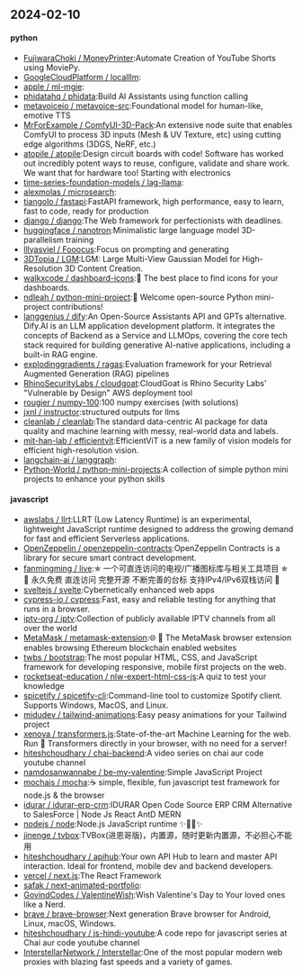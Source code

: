 ## 2024-02-10

#### python
* [FujiwaraChoki / MoneyPrinter](https://github.com/FujiwaraChoki/MoneyPrinter):Automate Creation of YouTube Shorts using MoviePy.
* [GoogleCloudPlatform / localllm](https://github.com/GoogleCloudPlatform/localllm):
* [apple / ml-mgie](https://github.com/apple/ml-mgie):
* [phidatahq / phidata](https://github.com/phidatahq/phidata):Build AI Assistants using function calling
* [metavoiceio / metavoice-src](https://github.com/metavoiceio/metavoice-src):Foundational model for human-like, emotive TTS
* [MrForExample / ComfyUI-3D-Pack](https://github.com/MrForExample/ComfyUI-3D-Pack):An extensive node suite that enables ComfyUI to process 3D inputs (Mesh & UV Texture, etc) using cutting edge algorithms (3DGS, NeRF, etc.)
* [atopile / atopile](https://github.com/atopile/atopile):Design circuit boards with code! Software has worked out incredibly potent ways to reuse, configure, validate and share work. We want that for hardware too! Starting with electronics
* [time-series-foundation-models / lag-llama](https://github.com/time-series-foundation-models/lag-llama):
* [alexmolas / microsearch](https://github.com/alexmolas/microsearch):
* [tiangolo / fastapi](https://github.com/tiangolo/fastapi):FastAPI framework, high performance, easy to learn, fast to code, ready for production
* [django / django](https://github.com/django/django):The Web framework for perfectionists with deadlines.
* [huggingface / nanotron](https://github.com/huggingface/nanotron):Minimalistic large language model 3D-parallelism training
* [lllyasviel / Fooocus](https://github.com/lllyasviel/Fooocus):Focus on prompting and generating
* [3DTopia / LGM](https://github.com/3DTopia/LGM):LGM: Large Multi-View Gaussian Model for High-Resolution 3D Content Creation.
* [walkxcode / dashboard-icons](https://github.com/walkxcode/dashboard-icons):🚀 The best place to find icons for your dashboards.
* [ndleah / python-mini-project](https://github.com/ndleah/python-mini-project):🙌 Welcome open-source Python mini-project contributions!
* [langgenius / dify](https://github.com/langgenius/dify):An Open-Source Assistants API and GPTs alternative. Dify.AI is an LLM application development platform. It integrates the concepts of Backend as a Service and LLMOps, covering the core tech stack required for building generative AI-native applications, including a built-in RAG engine.
* [explodinggradients / ragas](https://github.com/explodinggradients/ragas):Evaluation framework for your Retrieval Augmented Generation (RAG) pipelines
* [RhinoSecurityLabs / cloudgoat](https://github.com/RhinoSecurityLabs/cloudgoat):CloudGoat is Rhino Security Labs' "Vulnerable by Design" AWS deployment tool
* [rougier / numpy-100](https://github.com/rougier/numpy-100):100 numpy exercises (with solutions)
* [jxnl / instructor](https://github.com/jxnl/instructor):structured outputs for llms
* [cleanlab / cleanlab](https://github.com/cleanlab/cleanlab):The standard data-centric AI package for data quality and machine learning with messy, real-world data and labels.
* [mit-han-lab / efficientvit](https://github.com/mit-han-lab/efficientvit):EfficientViT is a new family of vision models for efficient high-resolution vision.
* [langchain-ai / langgraph](https://github.com/langchain-ai/langgraph):
* [Python-World / python-mini-projects](https://github.com/Python-World/python-mini-projects):A collection of simple python mini projects to enhance your python skills

#### javascript
* [awslabs / llrt](https://github.com/awslabs/llrt):LLRT (Low Latency Runtime) is an experimental, lightweight JavaScript runtime designed to address the growing demand for fast and efficient Serverless applications.
* [OpenZeppelin / openzeppelin-contracts](https://github.com/OpenZeppelin/openzeppelin-contracts):OpenZeppelin Contracts is a library for secure smart contract development.
* [fanmingming / live](https://github.com/fanmingming/live):✯ 一个可直连访问的电视/广播图标库与相关工具项目 ✯ 🔕 永久免费 直连访问 完整开源 不断完善的台标 支持IPv4/IPv6双栈访问 🔕
* [sveltejs / svelte](https://github.com/sveltejs/svelte):Cybernetically enhanced web apps
* [cypress-io / cypress](https://github.com/cypress-io/cypress):Fast, easy and reliable testing for anything that runs in a browser.
* [iptv-org / iptv](https://github.com/iptv-org/iptv):Collection of publicly available IPTV channels from all over the world
* [MetaMask / metamask-extension](https://github.com/MetaMask/metamask-extension):🌐 🔌 The MetaMask browser extension enables browsing Ethereum blockchain enabled websites
* [twbs / bootstrap](https://github.com/twbs/bootstrap):The most popular HTML, CSS, and JavaScript framework for developing responsive, mobile first projects on the web.
* [rocketseat-education / nlw-expert-html-css-js](https://github.com/rocketseat-education/nlw-expert-html-css-js):A quiz to test your knowledge
* [spicetify / spicetify-cli](https://github.com/spicetify/spicetify-cli):Command-line tool to customize Spotify client. Supports Windows, MacOS, and Linux.
* [midudev / tailwind-animations](https://github.com/midudev/tailwind-animations):Easy peasy animations for your Tailwind project
* [xenova / transformers.js](https://github.com/xenova/transformers.js):State-of-the-art Machine Learning for the web. Run 🤗 Transformers directly in your browser, with no need for a server!
* [hiteshchoudhary / chai-backend](https://github.com/hiteshchoudhary/chai-backend):A video series on chai aur code youtube channel
* [namdosanwannabe / be-my-valentine](https://github.com/namdosanwannabe/be-my-valentine):Simple JavaScript Project
* [mochajs / mocha](https://github.com/mochajs/mocha):☕️ simple, flexible, fun javascript test framework for node.js & the browser
* [idurar / idurar-erp-crm](https://github.com/idurar/idurar-erp-crm):IDURAR Open Code Source ERP CRM Alternative to SalesForce | Node Js React AntD MERN
* [nodejs / node](https://github.com/nodejs/node):Node.js JavaScript runtime ✨🐢🚀✨
* [jinenge / tvbox](https://github.com/jinenge/tvbox):TVBox(进恩哥版)，内置源，随时更新内置源，不必担心不能用
* [hiteshchoudhary / apihub](https://github.com/hiteshchoudhary/apihub):Your own API Hub to learn and master API interaction. Ideal for frontend, mobile dev and backend developers.
* [vercel / next.js](https://github.com/vercel/next.js):The React Framework
* [safak / next-animated-portfolio](https://github.com/safak/next-animated-portfolio):
* [GovindCodes / ValentineWish](https://github.com/GovindCodes/ValentineWish):Wish Valentine's Day to Your loved ones like a Nerd.
* [brave / brave-browser](https://github.com/brave/brave-browser):Next generation Brave browser for Android, Linux, macOS, Windows.
* [hiteshchoudhary / js-hindi-youtube](https://github.com/hiteshchoudhary/js-hindi-youtube):A code repo for javascript series at Chai aur code youtube channel
* [InterstellarNetwork / Interstellar](https://github.com/InterstellarNetwork/Interstellar):One of the most popular modern web proxies with blazing fast speeds and a variety of games.
